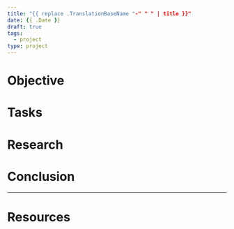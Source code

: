 ```yaml
---
title: "{{ replace .TranslationBaseName "-" " " | title }}"
date: {{ .Date }}
draft: true
tags:
  - project
type: project
---
```


# Objective


# Tasks


# Research


# Conclusion


---

# Resources

